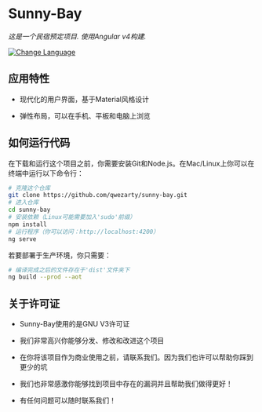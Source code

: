 # Sunny-Bay

*这是一个民宿预定项目. 使用Angular v4构建.*

[![Change Language](https://img.shields.io/badge/README-%20English-yellow.svg)](README.md)

## 应用特性

- 现代化的用户界面，基于Material风格设计

- 弹性布局，可以在手机、平板和电脑上浏览

## 如何运行代码

在下载和运行这个项目之前，你需要安装Git和Node.js。在Mac/Linux上你可以在终端中运行以下命令行：

``` bash
# 克隆这个仓库
git clone https://github.com/qwezarty/sunny-bay.git
# 进入仓库
cd sunny-bay
# 安装依赖（Linux可能需要加入'sudo'前缀）
npm install
# 运行程序（你可以访问：http://localhost:4200）
ng serve
```

若要部署于生产环境，你只需要：

``` bash
# 编译完成之后的文件存在于'dist'文件夹下
ng build --prod --aot
```

## 关于许可证

- Sunny-Bay使用的是GNU V3许可证

- 我们非常高兴你能够分发、修改和改进这个项目

- 在你将该项目作为商业使用之前，请联系我们。因为我们也许可以帮助你踩到更少的坑

- 我们也非常感激你能够找到项目中存在的漏洞并且帮助我们做得更好！

- 有任何问题可以随时联系我们！
